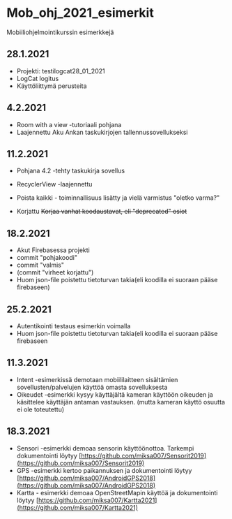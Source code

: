 # Mob_ohj_2021_esimerkit
Mobiiliohjelmointikurssin esimerkkejä

## 28.1.2021
* Projekti: testilogcat28_01_2021
* LogCat logitus
* Käyttöliittymä perusteita

## 4.2.2021
* Room with a view -tutoriaali pohjana
* Laajennettu Aku Ankan taskukirjojen tallennussovellukseksi

## 11.2.2021
* Pohjana 4.2 -tehty taskukirja sovellus
* RecyclerView -laajennettu
* Poista kaikki - toiminnallisuus lisätty ja vielä varmistus "oletko varma?"

* Korjattu ~~Korjaa vanhat koodaustavat, eli "deprecated" osiot~~

## 18.2.2021
* Akut Firebasessa projekti
* commit "pohjakoodi"
* commit "valmis"
* (commit "virheet korjattu")
* Huom json-file poistettu tietoturvan takia(eli koodilla ei suoraan pääse firebaseen)

## 25.2.2021
* Autentikointi testaus esimerkin voimalla
* Huom json-file poistettu tietoturvan takia(eli koodilla ei suoraan pääse firebaseen

## 11.3.2021
* Intent -esimerkissä demotaan mobiililaitteen sisältämien sovellusten/palvelujen käyttöä omasta sovelluksesta
* Oikeudet -esimerkki kysyy käyttäjältä kameran käyttöön oikeuden ja käsittelee käyttäjän antaman vastauksen. (mutta kameran käyttö osuutta ei ole toteutettu)

## 18.3.2021
* Sensori -esimerkki demoaa sensorin käyttöönottoa. Tarkempi dokumentointi löytyy [https://github.com/miksa007/Sensorit2019](https://github.com/miksa007/Sensorit2019)
* GPS -esimerkki kertoo paikannuksen ja dokumentointi löytyy [https://github.com/miksa007/AndroidGPS2018](https://github.com/miksa007/AndroidGPS2018)
* Kartta - esimerkki demoaa OpenStreetMapin käyttöä ja dokumentointi löytyy [https://github.com/miksa007/Kartta2021](https://github.com/miksa007/Kartta2021)

